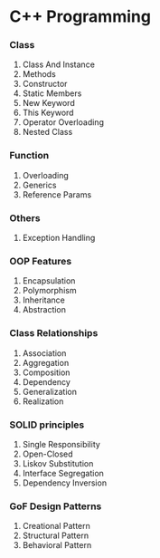 # C++ Programming


### Class
1. Class And Instance
1. Methods
1. Constructor
1. Static Members 
1. New Keyword
1. This Keyword
1. Operator Overloading
1. Nested Class


### Function
1. Overloading
2. Generics
3. Reference Params


### Others
1. Exception Handling


### OOP Features
1. Encapsulation
1. Polymorphism
1. Inheritance
1. Abstraction


### Class Relationships
1. Association
2. Aggregation
3. Composition
4. Dependency
5. Generalization
6. Realization

 
### SOLID principles
1. Single Responsibility 
2. Open-Closed
3. Liskov Substitution
4. Interface Segregation
5. Dependency Inversion


### GoF Design Patterns
1. Creational Pattern 
2. Structural Pattern
3. Behavioral Pattern
